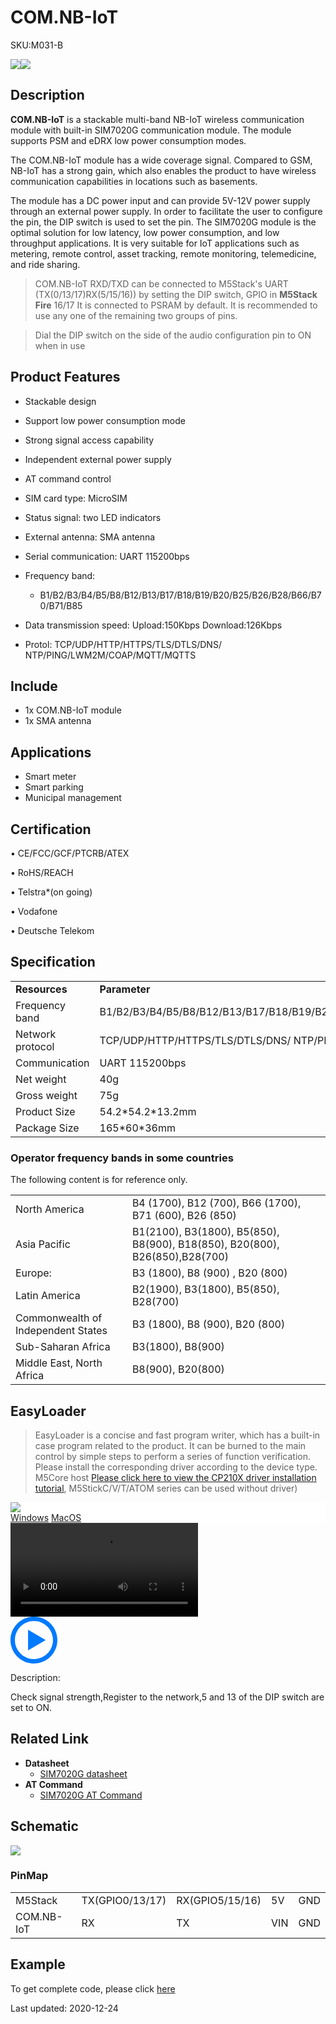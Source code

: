 # COM.NB-IoT

<el-tag effect="plain">SKU:M031-B</el-tag>

<div class="product_pic"><img src="assets/img/product_pics/module/com.x_nb-iot/comx_nb-iot.webp"><img src="assets/img/product_pics/module/com.x_nb-iot/comx_nb-iot_2.webp">
</div>

## Description

**COM.NB-IoT** is a stackable multi-band NB-IoT wireless communication module with built-in SIM7020G communication module. The module supports PSM and eDRX low power consumption modes.

The COM.NB-IoT module has a wide coverage signal. Compared to GSM, NB-IoT has a strong gain, which also enables the product to have wireless communication capabilities in locations such as basements.

The module has a DC power input and can provide 5V-12V power supply through an external power supply. In order to facilitate the user to configure the pin, the DIP switch is used to set the pin. The SIM7020G module is the optimal solution for low latency, low power consumption, and low throughput applications. It is very suitable for IoT applications such as metering, remote control, asset tracking, remote monitoring, telemedicine, and ride sharing.

>COM.NB-IoT RXD/TXD can be connected to M5Stack's UART (TX(0/13/17)RX(5/15/16)) by setting the DIP switch, GPIO in **M5Stack Fire** 16/17 It is connected to PSRAM by default. It is recommended to use any one of the remaining two groups of pins.

>Dial the DIP switch on the side of the audio configuration pin to ON when in use

## Product Features

- Stackable design
- Support low power consumption mode
- Strong signal access capability
- Independent external power supply
- AT command control
- SIM card type: MicroSIM
- Status signal: two LED indicators
- External antenna: SMA antenna
- Serial communication: UART 115200bps

- Frequency band:
    - B1/B2/B3/B4/B5/B8/B12/B13/B17/B18/B19/B20/B25/B26/B28/B66/B70/B71/B85

- Data transmission speed:
    Upload:150Kbps Download:126Kbps

- Protol:
    TCP/UDP/HTTP/HTTPS/TLS/DTLS/DNS/ NTP/PING/LWM2M/COAP/MQTT/MQTTS

## Include

-  1x COM.NB-IoT module
-  1x SMA antenna

## Applications

- Smart meter
- Smart parking
- Municipal management

## Certification

• CE/FCC/GCF/PTCRB/ATEX

• RoHS/REACH

• Telstra*(on going)

• Vodafone

• Deutsche Telekom



## Specification

<table>
   <tr style="font-weight:bold">
      <td>Resources</td>
      <td>Parameter</td>
   </tr>
   <tr>
      <td>Frequency band</td>
      <td>B1/B2/B3/B4/B5/B8/B12/B13/B17/B18/B19/B20/B25/B26/B28/B66/B70/B71/B85</td>
   </tr>
   <tr>
      <td>Network protocol</td>
      <td>TCP/UDP/HTTP/HTTPS/TLS/DTLS/DNS/ NTP/PING/LWM2M/COAP/MQTT/MQTTS</td>
   </tr>
   <tr>
      <td>Communication</td>
      <td>UART 115200bps</td>
   </tr>
   <tr>
      <td>Net weight</td>
      <td>40g</td>
   </tr>
   <tr>
      <td>Gross weight</td>
      <td>75g</td>
   </tr>
   <tr>
      <td>Product Size</td>
      <td>54.2*54.2*13.2mm</td>
   </tr>
   <tr>
      <td>Package Size</td>
      <td>165*60*36mm</td>
   </tr>
 </table>

### Operator frequency bands in some countries

The following content is for reference only.

<table>
 <tr><td>North America</td><td>B4 (1700), B12 (700), B66 (1700), B71 (600), B26 (850) </td></tr>
 <tr><td>Asia Pacific</td><td>B1(2100), B3(1800), B5(850), B8(900), B18(850), B20(800), B26(850),B28(700)</td></tr>
 <tr><td>Europe:</td><td> B3 (1800), B8 (900) , B20 (800) </td></tr>
 <tr><td>Latin America</td><td>B2(1900), B3(1800), B5(850), B28(700) </td></tr>
 <tr><td>Commonwealth of Independent States</td><td>B3 (1800), B8 (900), B20 (800)</td></tr>
 <tr><td>Sub-Saharan Africa</td><td>B3(1800), B8(900) </td></tr>
 <tr><td>Middle East, North Africa</td><td>B8(900), B20(800)</td></tr>
</table>

## EasyLoader

>EasyLoader is a concise and fast program writer, which has a built-in case program related to the product. It can be burned to the main control by simple steps to perform a series of function verification. Please install the corresponding driver according to the device type. M5Core host [Please click here to view the CP210X driver installation tutorial](en/arduino/arduino_development), M5StickC/V/T/ATOM series can be used without driver)

<div class="easyloader-box">
    <div style="background-color:white;">
        <div><img src="https://m5stack.oss-cn-shenzhen.aliyuncs.com/image/easyloader_intro.webp"></div>
        <div class="easyloader-btn">
            <a href="https://m5stack.oss-cn-shenzhen.aliyuncs.com/EasyLoader/Windows/MODULE/EasyLoader_COM_NB-IoT.exe">Windows</a>
            <a href="https://m5stack.oss-cn-shenzhen.aliyuncs.com/EasyLoader/MacOS/MODULE/EasyLoader_COM_NB-IoT.dmg">MacOS</a>
        </div>
    </div>
    <div>
        <video id="example_video" controls>
            <source src="https://m5stack.oss-cn-shenzhen.aliyuncs.com/video/Product_example_video/Module/COM.NB-IoT.mp4" type="video/mp4">
        </video>
        <div class="easyloader-mask">
        <a>
            <svg id="play-btn" t="1583228776634" class="icon" viewBox="0 0 1024 1024" version="1.1" xmlns="http://www.w3.org/2000/svg" p-id="4152" width="75" height="75"><path d="M512 0C229.216 0 0 229.216 0 512s229.216 512 512 512 512-229.216 512-512S794.784 0 512 0z m0 928C282.24 928 96 741.76 96 512S282.24 96 512 96s416 186.24 416 416-186.24 416-416 416zM384 288l384 224-384 224z" p-id="4153" fill="#007aff"></path></svg></a>
            <p>Description:</p>
            <p>Check signal strength,Register to the network,5 and 13 of the DIP switch are set to ON.</p>
        </div>
    </div>
</div>



## Related Link

- **Datasheet**
    - [SIM7020G datasheet](https://m5stack.oss-cn-shenzhen.aliyuncs.com/resource/docs/datasheet/module/SIM7020_en.zip)
-  **AT Command**
    - [SIM7020G AT Command](https://m5stack.oss-cn-shenzhen.aliyuncs.com/resource/docs/datasheet/module/SIM7020%20Series_AT%20Command%20Manual_V1.05.pdf)


## Schematic

<img src = "assets/img/product_pics/module/com.x_nb-iot/com.x_nb-iot_sch.webp">

### PinMap

<table>
 <tr><td>M5Stack</td><td>TX(GPIO0/13/17)</td><td>RX(GPIO5/15/16)</td><td>5V</td><td>GND</td></tr>
 <tr><td>COM.NB-IoT</td><td>RX</td><td>TX</td><td>VIN</td><td>GND</td></tr>
</table>

## Example

To get complete code, please click [here](https://github.com/m5stack/M5-ProductExampleCodes/tree/master/Module/COMX_NB-IoT)

<el-divider content-position="right">Last updated: 2020-12-24</el-divider>

<script>

   var purchase_link = 'https://m5stack.com/collections/m5-module/products/com-nb-iot-modulesim7020g';

   anchor_search(purchase_link);
   scrollFunc();

</script>
